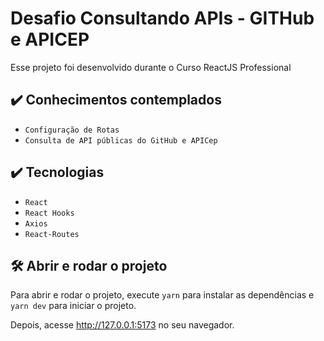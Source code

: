 # Desafio Consultando APIs - GITHub e APICEP

Esse projeto foi desenvolvido durante o Curso ReactJS Professional

## ✔️ Conhecimentos contemplados

- `Configuração de Rotas`
- `Consulta de API públicas do GitHub e APICep`


## ✔️ Tecnologias

- `React`
- `React Hooks`
- `Axios`
- `React-Routes`

## 🛠️ Abrir e rodar o projeto

Para abrir e rodar o projeto, execute `yarn` para instalar as dependências e `yarn dev` para iniciar o projeto.

Depois, acesse <a href="http://127.0.0.1:5173">http://127.0.0.1:5173</a> no seu navegador.
